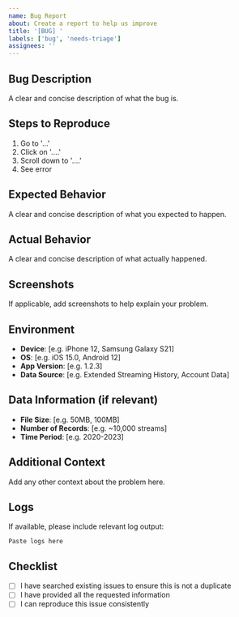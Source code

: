 ```yaml
---
name: Bug Report
about: Create a report to help us improve
title: '[BUG] '
labels: ['bug', 'needs-triage']
assignees: ''
---
```


## Bug Description
A clear and concise description of what the bug is.

## Steps to Reproduce
1. Go to '...'
2. Click on '....'
3. Scroll down to '....'
4. See error

## Expected Behavior
A clear and concise description of what you expected to happen.

## Actual Behavior
A clear and concise description of what actually happened.

## Screenshots
If applicable, add screenshots to help explain your problem.

## Environment
- **Device**: [e.g. iPhone 12, Samsung Galaxy S21]
- **OS**: [e.g. iOS 15.0, Android 12]
- **App Version**: [e.g. 1.2.3]
- **Data Source**: [e.g. Extended Streaming History, Account Data]

## Data Information (if relevant)
- **File Size**: [e.g. 50MB, 100MB]
- **Number of Records**: [e.g. ~10,000 streams]
- **Time Period**: [e.g. 2020-2023]

## Additional Context
Add any other context about the problem here.

## Logs
If available, please include relevant log output:
```
Paste logs here
```

## Checklist
- [ ] I have searched existing issues to ensure this is not a duplicate
- [ ] I have provided all the requested information
- [ ] I can reproduce this issue consistently
